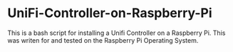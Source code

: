 # UniFi-Controller-on-Raspberry-Pi

This is a bash script for installing a Unifi Controller on a Raspberry Pi. 
This was writen for and tested on the Raspberry Pi Operating System.
